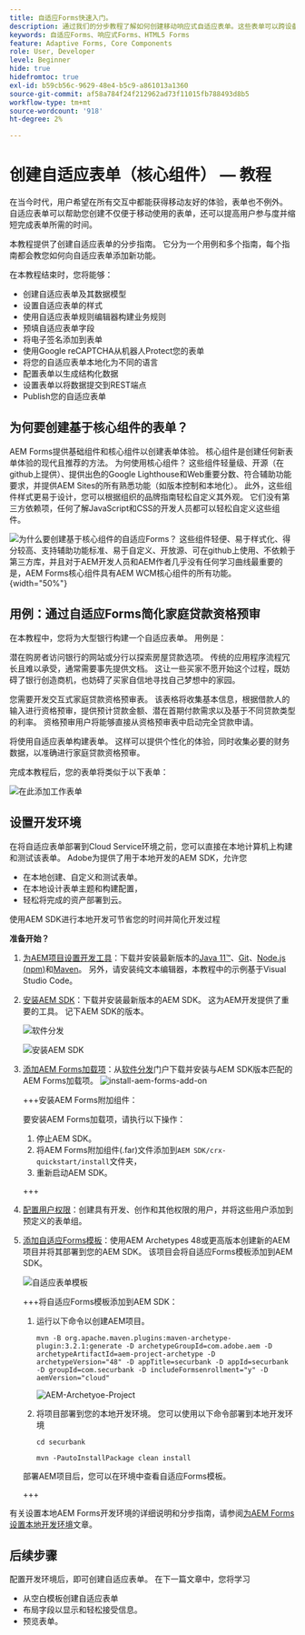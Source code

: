 ```yaml
---
title: 自适应Forms快速入门。
description: 通过我们的分步教程了解如何创建移动响应式自适应表单。这些表单可以跨设备无缝适应，从而确保流畅体验。
keywords: 自适应Forms、响应式Forms、HTML5 Forms
feature: Adaptive Forms, Core Components
role: User, Developer
level: Beginner
hide: true
hidefromtoc: true
exl-id: b59cb56c-9629-48e4-b5c9-a861013a1360
source-git-commit: af58a784f24f212962ad73f11015fb788493d8b5
workflow-type: tm+mt
source-wordcount: '918'
ht-degree: 2%

---
```


# 创建自适应表单（核心组件） — 教程

在当今时代，用户希望在所有交互中都能获得移动友好的体验，表单也不例外。 自适应表单可以帮助您创建不仅便于移动使用的表单，还可以提高用户参与度并缩短完成表单所需的时间。

本教程提供了创建自适应表单的分步指南。 它分为一个用例和多个指南，每个指南都会教您如何向自适应表单添加新功能。

在本教程结束时，您将能够：

* 创建自适应表单及其数据模型
* 设置自适应表单的样式
* 使用自适应表单规则编辑器构建业务规则
* 预填自适应表单字段
* 将电子签名添加到表单
* 使用Google reCAPTCHA从机器人Protect您的表单
* 将您的自适应表单本地化为不同的语言
* 配置表单以生成结构化数据
* 设置表单以将数据提交到REST端点
* Publish您的自适应表单


## 为何要创建基于核心组件的表单？

AEM Forms提供基础组件和核心组件以创建表单体验。 核心组件是创建任何新表单体验的现代且推荐的方法。 为何使用核心组件？ 这些组件轻量级、开源（在github上提供）、提供出色的Google Lighthouse和Web重要分数、符合辅助功能要求，并提供AEM Sites的所有熟悉功能（如版本控制和本地化）。 此外，这些组件样式更易于设计，您可以根据组织的品牌指南轻松自定义其外观。 它们没有第三方依赖项，任何了解JavaScript和CSS的开发人员都可以轻松自定义这些组件。

![为什么要创建基于核心组件的自适应Forms？ 这些组件轻便、易于样式化、得分较高、支持辅助功能标准、易于自定义、开放源、可在github上使用、不依赖于第三方库，并且对于AEM开发人员和AEM作者几乎没有任何学习曲线最重要的是，AEM Forms核心组件具有AEM WCM核心组件的所有功能。](/help/forms/assets/cc-core-components-benefits.png){width="50%"}

## 用例：通过自适应Forms简化家庭贷款资格预审

在本教程中，您将为大型银行构建一个自适应表单。 用例是：

潜在购房者访问银行的网站或分行以探索房屋贷款选项。 传统的应用程序流程冗长且难以承受，通常需要事先提供文档。 这让一些买家不愿开始这个过程，既妨碍了银行创造商机，也妨碍了买家自信地寻找自己梦想中的家园。

您需要开发交互式家庭贷款资格预审表。 该表格将收集基本信息，根据借款人的输入进行资格预审，提供预计贷款金额、潜在首期付款需求以及基于不同贷款类型的利率。 资格预审用户将能够直接从资格预审表中启动完全贷款申请。

将使用自适应表单构建表单。 这样可以提供个性化的体验，同时收集必要的财务数据，以准确进行家庭贷款资格预审。

完成本教程后，您的表单将类似于以下表单：

![在此添加工作表单](/help/forms/assets/cc-tutorial-final-form.png)

## 设置开发环境

在将自适应表单部署到Cloud Service环境之前，您可以直接在本地计算机上构建和测试该表单。 Adobe为提供了用于本地开发的AEM SDK，允许您

* 在本地创建、自定义和测试表单。
* 在本地设计表单主题和构建配置，
* 轻松将完成的资产部署到云。

使用AEM SDK进行本地开发可节省您的时间并简化开发过程


**准备开始？**

1. [为AEM项目设置开发工具](/help/forms/setup-local-development-environment.md#set-up-development-tools-for-aem-projects)：下载并安装最新版本的[Java 11™](https://experienceleague.adobe.com/docs/experience-manager-learn/cloud-service/local-development-environment-set-up/development-tools.html?lang=zh-Hans#local-development-environment-set-up)、[Git](https://experienceleague.adobe.com/docs/experience-manager-learn/cloud-service/local-development-environment-set-up/development-tools.html?lang=zh-Hans#install-git)、[Node.js (npm)](https://experienceleague.adobe.com/docs/experience-manager-learn/cloud-service/local-development-environment-set-up/development-tools.html?lang=zh-Hans#node-js)和[Maven](https://experienceleague.adobe.com/docs/experience-manager-learn/cloud-service/local-development-environment-set-up/development-tools.html?lang=zh-Hans#install-maven)。 另外，请安装纯文本编辑器，本教程中的示例基于Visual Studio Code。

1. [安装AEM SDK](/help/forms/setup-local-development-environment.md#set-up-local-experience-manager-environment-for-development)：下载并安装最新版本的AEM SDK。 这为AEM开发提供了重要的工具。 记下AEM SDK的版本。

   ![软件分发](/help/forms/assets/software-distribution.png)

   ![安装AEM SDK](/help/forms/assets/start-aem-sdk.png)

1. [添加AEM Forms加载项](/help/forms/setup-local-development-environment.md#add-forms-archive-to-local-author-and-publish-instances-and-configure-forms-specific-users)：从[软件分发](https://experience.adobe.com/#/downloads)门户下载并安装与AEM SDK版本匹配的AEM Forms加载项。
   ![install-aem-forms-add-on](/help/forms/assets/install-aem-forms-add-on.png)

   +++安装AEM Forms附加组件：

   要安装AEM Forms加载项，请执行以下操作：

   1. 停止AEM SDK。
   1. 将AEM Forms附加组件(.far)文件添加到`AEM SDK/crx-quickstart/install`文件夹，
   1. 重新启动AEM SDK。

   +++

1. [配置用户权限](/help/forms/setup-local-development-environment.md#configure-users-and-permissions)：创建具有开发、创作和其他权限的用户，并将这些用户添加到预定义的表单组。


1. [添加自适应Forms模板](/help/forms/setup-local-development-environment.md#set-up-a-development-project-for-forms-based-on-experience-manager-archetype)：使用AEM Archetypes 48或更高版本创建新的AEM项目并将其部署到您的AEM SDK。 该项目会将自适应Forms模板添加到AEM SDK。

   ![自适应表单模板](/help/forms/assets/adaptive-forms-templates.png)

   +++将自适应Forms模板添加到AEM SDK：

   1. 运行以下命令以创建AEM项目。

      ```
      mvn -B org.apache.maven.plugins:maven-archetype-plugin:3.2.1:generate -D archetypeGroupId=com.adobe.aem -D archetypeArtifactId=aem-project-archetype -D archetypeVersion="48" -D appTitle=securbank -D appId=securbank -D groupId=com.securbank -D includeFormsenrollment="y" -D aemVersion="cloud"
      ```

      ![AEM-Archetyoe-Project](/help/forms/assets/aem-archetype-project.png)

   1. 将项目部署到您的本地开发环境。 您可以使用以下命令部署到本地开发环境

      ```
      cd securbank
      
      mvn -PautoInstallPackage clean install
      ```

   部署AEM项目后，您可以在环境中查看自适应Forms模板。

   +++


有关设置本地AEM Forms开发环境的详细说明和分步指南，请参阅[为AEM Forms设置本地开发环境](/help/forms/setup-local-development-environment.md)文章。



## 后续步骤

配置开发环境后，即可创建自适应表单。 在下一篇文章中，您将学习

* 从空白模板创建自适应表单
* 布局字段以显示和轻松接受信息。
* 预览表单。

<!-- 

### Step 2: Create Form Data Model

A form data model lets you connect an adaptive form to disparate data sources. For example, AEM user profile, RESTful web services, SOAP-based web services, OData services, and relational databases. You can use the form data model with an adaptive form to retrieve, update, delete, and add data to connected data sources.

Goals of article:

* Create the form data model using Rest endpoint.
* Add data model objects so you can form the data model.
* Configure read and write services for the form data model.
* Test form data model and configured services with test data.

### Step 4: Apply rules to adaptive form fields

AEM Forms provide an editor to write rules on adaptive form objects. These rules define actions to trigger on form objects based on preset conditions, user inputs, and user actions on the form. It helps ensure accuracy and speeds up the form-filling experience.

Goals:

* Create and apply rules to adaptive form fields.
* Use rules to trigger form data model services to update the data to database.

### Step 5: Style your adaptive form

Adaptive forms provide OOTB themes and allows you to customize an existing theme to make a brand specific theme. 


A theme contains styling details for components and panels, and you can reuse a theme in different forms. Styles include properties such as background colors, state colors, transparency, alignment, and size. When you apply the theme to your form, the specified style reflects on corresponding components of your form.

Goals:

* Apply an out of the box theme to an adaptive form.
* Create your brand specific theme.


### Step 6: Publish your adaptive form

You can publish adaptive forms as a stand-alone form (single page application), include in AEM Sites page, or include in a non-AEM Sites page.

Goals:

* Publish the adaptive form as an AEM Page.
* Embed the adaptive form in an AEM Sites Page.
* Embed the adaptive form in an external webpage (a non-AEM webpage hosted outside AEM).

-->

